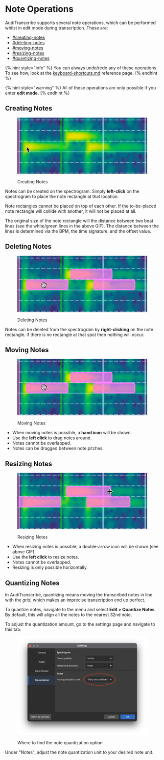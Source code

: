 # Note Operations

AudiTranscribe supports several note operations, which can be performed whilst in edit mode during transcription. These
are:

* [#creating-notes](note-operations.md#creating-notes "mention")
* [#deleting-notes](note-operations.md#deleting-notes "mention")
* [#moving-notes](note-operations.md#moving-notes "mention")
* [#resizing-notes](note-operations.md#resizing-notes "mention")
* [#quantizing-notes](note-operations.md#quantizing-notes "mention")

{% hint style="info" %}
You can always undo/redo any of these operations. To see how, look at
the [keyboard-shortcuts.md](keyboard-shortcuts.md "mention") reference page.
{% endhint %}

{% hint style="warning" %}
All of these operations are only possible if you enter **edit mode**.
{% endhint %}

## Creating Notes

<figure><img src="img/note-operations/create-notes.gif" alt="Create Notes"><figcaption><p>Creating Notes</p></figcaption></figure>

Notes can be created on the spectrogram. Simply **left-click** on the spectrogram to place the note rectangle at that
location.

Note rectangles cannot be placed on top of each other. If the to-be-placed note rectangle will collide with another, it
will not be placed at all.

The original size of the note rectangle will the distance between two beat lines (see the white/green lines in the above
GIF). The distance between the lines is determined via the BPM, the time signature, and the offset value.

## Deleting Notes

<figure><img src="img/note-operations/delete-notes.gif" alt="Delete Notes"><figcaption><p>Deleting Notes</p></figcaption></figure>

Notes can be deleted from the spectrogram by **right-clicking** on the note rectangle. If there is no rectangle at that
spot then nothing will occur.

## Moving Notes

<figure><img src="img/note-operations/moving-notes.gif" alt="Moving Notes"><figcaption><p>Moving Notes</p></figcaption></figure>

* When moving notes is possible, a **hand icon** will be shown.
* Use the **left click** to drag notes around.
* Notes cannot be overlapped.
* Notes can be dragged between note pitches.

## Resizing Notes

<figure><img src="img/note-operations/resizing-notes.gif" alt="Resizing Notes"><figcaption><p>Resizing Notes</p></figcaption></figure>

* When resizing notes is possible, a double-arrow icon will be shown (see above GIF).
* Use the **left click** to resize notes.
* Notes cannot be overlapped.
* Resizing is only possible horizontally.

## Quantizing Notes

In AudiTranscribe, quantizing means moving the transcribed notes in line with the _grid_, which makes an imprecise
transcription end up perfect.

To quantize notes, navigate to the menu and select **Edit > Quantize Notes**. By default, this will align all the notes
to the nearest 32nd note.

To adjust the quantization amount, go to the settings page and navigate to this tab:

<figure><img src="img/note-operations/quantization-option.png" alt="Quantization Option"><figcaption><p>Where to find the note quantization option</p></figcaption></figure>

Under "Notes", adjust the note quantization unit to your desired note unit.
